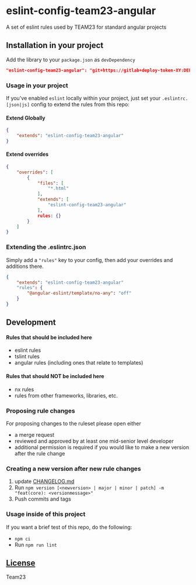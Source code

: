 # eslint-config-team23-angular

A set of eslint rules used by TEAM23 for standard angular projects

## Installation in your project
Add the library to your `package.json` as `devDependency`

```json
"eslint-config-team23-angular": "git+https://gitlab+deploy-token-XY:DEPLOY_TOKEN_PW@git.team23.de/team23/eslint-config-team23-angular.git#v1.0.5",
```

### Usage in your project

If you've enabled `eslint` locally within your project, just set your `.eslintrc.[json|js]` config to extend the rules from this repo:

#### Extend Globally
```json
{
    "extends": "eslint-config-team23-angular"
}
```

#### Extend overrides
```json
{
    "overrides": [
        {
            "files": [
                "*.html"
            ],
            "extends": [
                "eslint-config-team23-angular"
            ],
            rules: {}
        }
    ]
}
```

### Extending the .eslintrc.json

Simply add a `"rules"` key to your config, then add your overrides and additions there.

```json
{
    "extends": "eslint-config-team23-angular"
    "rules": {
        "@angular-eslint/template/no-any": "off"
    }
}
```

## Development

#### Rules that should be included here
 - eslint rules
 - tslint rules
 - angular rules (including ones that relate to templates)

#### Rules that should NOT be included here
 - nx rules 
 - rules from other frameworks, libraries, etc.

### Proposing rule changes

For proposing changes to the ruleset please open either

-   a merge request
-   reviewed and approved by at least one mid-senior level developer
-   additional permission is required if you would like to make a new version after the rule change

### Creating a new version after new rule changes

1) update [CHANGELOG.md](CHANGELOG.md)
2) Run `npm version [<newversion> | major | minor | patch] -m "feat(core): <versionmessage>"`
3) Push commits and tags

### Usage inside of this project 

If you want a brief test of this repo, do the following:

- `npm ci`
- Run `npm run lint`

## [License](LICENSE)
Team23

